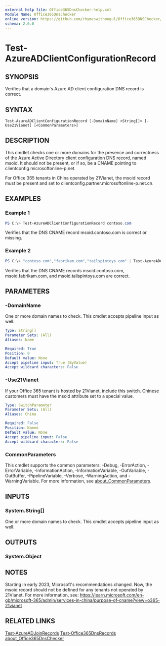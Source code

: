 ```yaml
---
external help file: Office365DnsChecker-help.xml
Module Name: Office365DnsChecker
online version: https://github.com/rhymeswithmogul/Office365DNSChecker/blob/main/man/en-US/Test-AzureADClientConfigurationRecord.md
schema: 2.0.0
---
```


# Test-AzureADClientConfigurationRecord

## SYNOPSIS
Verifies that a domain's Azure AD client configuration DNS record is correct.

## SYNTAX

```
Test-AzureADClientConfigurationRecord [-DomainName] <String[]> [-Use21Vianet] [<CommonParameters>]
```

## DESCRIPTION
This cmdlet checks one or more domains for the presence and correctness of the Azure Active Directory client configuration DNS record, named msoid.  It should not be present, or if so, be a CNAME pointing to clientconfig.microsoftonline-p.net.

For Office 365 tenants in China operated by 21Vianet, the msoid record must be present and set to clientconfig.partner.microsoftonline-p.net.cn.

## EXAMPLES

### Example 1
```powershell
PS C:\> Test-AzureADClientConfigurationRecord contoso.com
```

Verifies that the DNS CNAME record msoid.contoso.com is correct or missing.

### Example 2
```powershell
PS C:\> "contoso.com","fabrikam.com","tailspintoys.com" | Test-AzureADClientConfigurationRecord
```

Verifies that the DNS CNAME records msoid.contoso.com, msoid.fabrikam.com, and msoid.tailspintoys.com are correct.

## PARAMETERS

### -DomainName
One or more domain names to check.  This cmdlet accepts pipeline input as well.

```yaml
Type: String[]
Parameter Sets: (All)
Aliases: Name

Required: True
Position: 0
Default value: None
Accept pipeline input: True (ByValue)
Accept wildcard characters: False
```

### -Use21Vianet
If your Office 365 tenant is hosted by 21Vianet, include this switch.  Chinese customers must have the msoid attribute set to a special value.

```yaml
Type: SwitchParameter
Parameter Sets: (All)
Aliases: China

Required: False
Position: Named
Default value: None
Accept pipeline input: False
Accept wildcard characters: False
```

### CommonParameters
This cmdlet supports the common parameters: -Debug, -ErrorAction, -ErrorVariable, -InformationAction, -InformationVariable, -OutVariable, -OutBuffer, -PipelineVariable, -Verbose, -WarningAction, and -WarningVariable. For more information, see [about_CommonParameters](http://go.microsoft.com/fwlink/?LinkID=113216).

## INPUTS

### System.String[]
One or more domain names to check.  This cmdlet accepts pipeline input as well.

## OUTPUTS

### System.Object

## NOTES
Starting in early 2023, Microsoft's recommendations changed.  Now, the msoid record should not be defined for any tenants not operated by 21Vianet.  For more information, see:
https://learn.microsoft.com/en-gb/microsoft-365/admin/services-in-china/purpose-of-cname?view=o365-21vianet

## RELATED LINKS

[Test-AzureADJoinRecords]()
[Test-Office365DnsRecords]()
[about_Office365DnsChecker]()